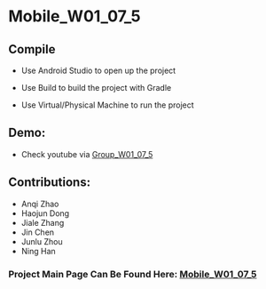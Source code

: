 # Mobile_W01_07_5

## Compile

 - Use Android Studio to open up the project

 - Use Build to build the project with Gradle

 - Use Virtual/Physical Machine to run the project


 ## Demo:

  - Check youtube via [Group_W01_07_5][project_demo]


## Contributions:

* Anqi Zhao
* Haojun Dong
* Jiale Zhang
* Jin Chen
* Junlu Zhou
* Ning Han

### Project Main Page Can Be Found Here: [Mobile_W01_07_5][pj]
  
  
  
  
  
  [project_demo]: <https://youtube.com.au>
  [pj]: <https://github.com/RainyNightSucks/Mobile_W01_07_5>
